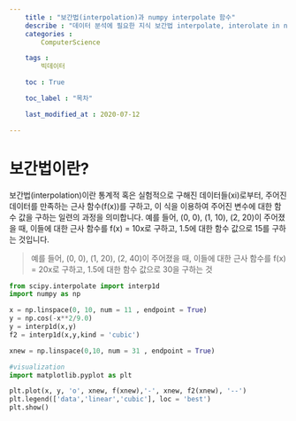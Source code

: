 ```yaml
---
    title : "보간법(interpolation)과 numpy interpolate 함수"
    describe : "데이터 분석에 필요한 지식 보간법 interpolate, interolate in numpy" 
    categories : 
        ComputerScience

    tags :
        빅데이터

    toc : True

    toc_label : "목차"        

    last_modified_at : 2020-07-12

---
```

# 보간법이란?
보간법(interpolation)이란 통계적 혹은 실험적으로 구해진 데이터들(xi)로부터, 주어진 데이터를 만족하는 근사 함수(f(x))를 구하고,  이 식을 이용하여 주어진 변수에 대한 함수 값을 구하는 일련의 과정을 의미합니다. 예를 들어, (0, 0), (1, 10), (2, 20)이 주어졌을 때, 이들에 대한 근사 함수를 f(x) = 10x로 구하고, 1.5에 대한 함수 값으로 15를 구하는 것입니다.

> 예를 들어, (0, 0), (1, 20), (2, 40)이 주어졌을 때, 이들에 대한 근사 함수를 f(x) = 20x로 구하고, 1.5에 대한 함수 값으로 30을 구하는 것

```python
from scipy.interpolate import interp1d
import numpy as np

x = np.linspace(0, 10, num = 11 , endpoint = True)
y = np.cos(-x**2/9.0)
y = interp1d(x,y)
f2 = interp1d(x,y,kind = 'cubic')

xnew = np.linspace(0,10, num = 31 , endpoint = True)

#visualization
import matplotlib.pyplot as plt

plt.plot(x, y, 'o', xnew, f(xnew),'-', xnew, f2(xnew), '--')
plt.legend(['data','linear','cubic'], loc = 'best')
plt.show()
```